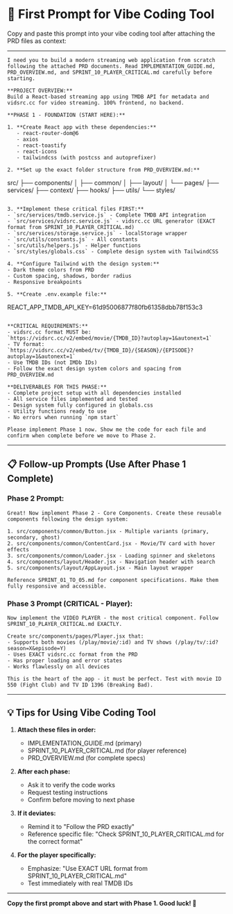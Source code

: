# 🎯 First Prompt for Vibe Coding Tool

Copy and paste this prompt into your vibe coding tool after attaching the PRD files as context:

---

```
I need you to build a modern streaming web application from scratch following the attached PRD documents. Read IMPLEMENTATION_GUIDE.md, PRD_OVERVIEW.md, and SPRINT_10_PLAYER_CRITICAL.md carefully before starting.

**PROJECT OVERVIEW:**
Build a React-based streaming app using TMDB API for metadata and vidsrc.cc for video streaming. 100% frontend, no backend.

**PHASE 1 - FOUNDATION (START HERE):**

1. **Create React app with these dependencies:**
   - react-router-dom@6
   - axios
   - react-toastify
   - react-icons
   - tailwindcss (with postcss and autoprefixer)

2. **Set up the exact folder structure from PRD_OVERVIEW.md:**
   ```
   src/
   ├── components/
   │   ├── common/
   │   ├── layout/
   │   └── pages/
   ├── services/
   ├── context/
   ├── hooks/
   ├── utils/
   └── styles/
   ```

3. **Implement these critical files FIRST:**
   - `src/services/tmdb.service.js` - Complete TMDB API integration
   - `src/services/vidsrc.service.js` - vidsrc.cc URL generator (EXACT format from SPRINT_10_PLAYER_CRITICAL.md)
   - `src/services/storage.service.js` - localStorage wrapper
   - `src/utils/constants.js` - All constants
   - `src/utils/helpers.js` - Helper functions
   - `src/styles/globals.css` - Complete design system with TailwindCSS

4. **Configure Tailwind with the design system:**
   - Dark theme colors from PRD
   - Custom spacing, shadows, border radius
   - Responsive breakpoints

5. **Create .env.example file:**
   ```
   REACT_APP_TMDB_API_KEY=61d95006877f80fb61358dbb78f153c3
   ```

**CRITICAL REQUIREMENTS:**
- vidsrc.cc format MUST be: `https://vidsrc.cc/v2/embed/movie/{TMDB_ID}?autoplay=1&autonext=1`
- TV format: `https://vidsrc.cc/v2/embed/tv/{TMDB_ID}/{SEASON}/{EPISODE}?autoplay=1&autonext=1`
- Use TMDB IDs (not IMDb IDs)
- Follow the exact design system colors and spacing from PRD_OVERVIEW.md

**DELIVERABLES FOR THIS PHASE:**
- Complete project setup with all dependencies installed
- All service files implemented and tested
- Design system fully configured in globals.css
- Utility functions ready to use
- No errors when running `npm start`

Please implement Phase 1 now. Show me the code for each file and confirm when complete before we move to Phase 2.
```

---

## 📋 Follow-up Prompts (Use After Phase 1 Complete)

### **Phase 2 Prompt:**
```
Great! Now implement Phase 2 - Core Components. Create these reusable components following the design system:

1. src/components/common/Button.jsx - Multiple variants (primary, secondary, ghost)
2. src/components/common/ContentCard.jsx - Movie/TV card with hover effects
3. src/components/common/Loader.jsx - Loading spinner and skeletons
4. src/components/layout/Header.jsx - Navigation header with search
5. src/components/layout/AppLayout.jsx - Main layout wrapper

Reference SPRINT_01_TO_05.md for component specifications. Make them fully responsive and accessible.
```

### **Phase 3 Prompt (CRITICAL - Player):**
```
Now implement the VIDEO PLAYER - the most critical component. Follow SPRINT_10_PLAYER_CRITICAL.md EXACTLY.

Create src/components/pages/Player.jsx that:
- Supports both movies (/play/movie/:id) and TV shows (/play/tv/:id?season=X&episode=Y)
- Uses EXACT vidsrc.cc format from the PRD
- Has proper loading and error states
- Works flawlessly on all devices

This is the heart of the app - it must be perfect. Test with movie ID 550 (Fight Club) and TV ID 1396 (Breaking Bad).
```

---

## 💡 Tips for Using Vibe Coding Tool

1. **Attach these files in order:**
   - IMPLEMENTATION_GUIDE.md (primary)
   - SPRINT_10_PLAYER_CRITICAL.md (for player reference)
   - PRD_OVERVIEW.md (for complete specs)

2. **After each phase:**
   - Ask it to verify the code works
   - Request testing instructions
   - Confirm before moving to next phase

3. **If it deviates:**
   - Remind it to "Follow the PRD exactly"
   - Reference specific file: "Check SPRINT_10_PLAYER_CRITICAL.md for the correct format"

4. **For the player specifically:**
   - Emphasize: "Use EXACT URL format from SPRINT_10_PLAYER_CRITICAL.md"
   - Test immediately with real TMDB IDs

---

**Copy the first prompt above and start with Phase 1. Good luck! 🚀**